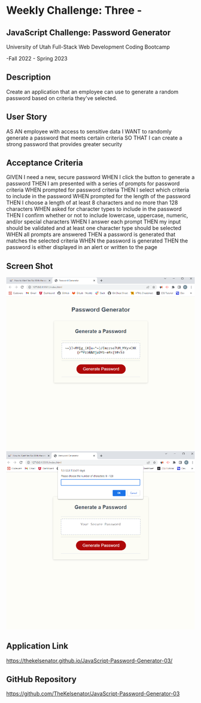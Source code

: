 # Weekly Challenge: Three -

## JavaScript Challenge: Password Generator 

University of Utah
Full-Stack Web Development Coding Bootcamp

-Fall 2022 - Spring 2023

## Description

Create an application that an employee can use to generate a random password based on criteria they've selected. 

## User Story

AS AN employee with access to sensitive data
I WANT to randomly generate a password that meets certain criteria
SO THAT I can create a strong password that provides greater security

## Acceptance Criteria

GIVEN I need a new, secure password
WHEN I click the button to generate a password
THEN I am presented with a series of prompts for password criteria
WHEN prompted for password criteria
THEN I select which criteria to include in the password
WHEN prompted for the length of the password
THEN I choose a length of at least 8 characters and no more than 128 characters
WHEN asked for character types to include in the password
THEN I confirm whether or not to include lowercase, uppercase, numeric, and/or special characters
WHEN I answer each prompt
THEN my input should be validated and at least one character type should be selected
WHEN all prompts are answered
THEN a password is generated that matches the selected criteria
WHEN the password is generated
THEN the password is either displayed in an alert or written to the page

## Screen Shot

![alt_text](./assets/images/Screenshot%20(17).png)
![alt_text](./assets/images/Screenshot%20(18).png)

## Application Link

https://thekelsenator.github.io/JavaScript-Password-Generator-03/

## GitHub Repository

https://github.com/TheKelsenator/JavaScript-Password-Generator-03
